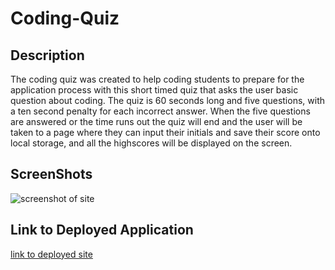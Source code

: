# Coding-Quiz

## Description 
The coding quiz was created to help coding students to prepare for the application process with this short timed quiz that asks the user basic question about coding. The quiz is 60 seconds long and five questions, with a ten second penalty for each incorrect answer. When the five questions are answered or the time runs out the quiz will end and the user will be taken to a page where they can input their initials and save their score onto local storage, and all the highscores will be displayed on the screen.

## ScreenShots
![screenshot of site]()

## Link to Deployed Application
[link to deployed site]()